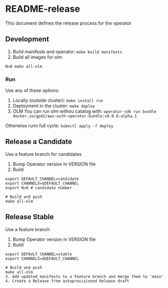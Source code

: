 # README-release
This document defines the release process for the operator

## Development

1. Build manifests and operator: `make build manifests`
1. Build all images for olm
```
N=0 make all-olm
```

### Run
Use any of these options:

1. Locally (outside cluster): `make install run`
1. Deployment in the cluster: `make deploy`
1. OLM
You can run olm withou catalog with:
`operator-sdk run bundle docker.io/gp42/aws-auth-operator-bundle:v0.0.6-alpha.1`

Otherwise runn full cycle:
`kubectl apply -f deploy`

## Release a Candidate

Use a feature branch for candidates

1. Bump Operator version in VERSION file
2. Build
```
export DEFAULT_CHANNEL=candidate
export CHANNELS=$DEFAULT_CHANNEL
export N=0 # candidate number

# Build and push
make all-olm
```

## Release Stable

Use a feature branch

1. Bump Operator version in VERSION file
2. Build
```
export DEFAULT_CHANNEL=stable
export CHANNELS=$DEFAULT_CHANNEL

# Build and push
make all-olm
3. Add updated manifests to a feature branch and merge them to 'main'
4. Create a Release from autoprovisioned Release draft
